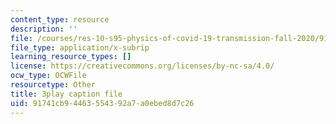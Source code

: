 ```yaml
---
content_type: resource
description: ''
file: /courses/res-10-s95-physics-of-covid-19-transmission-fall-2020/91741cb94463554392a7a0ebed8d7c26_2Y__Z_PgAxQ.vtt
file_type: application/x-subrip
learning_resource_types: []
license: https://creativecommons.org/licenses/by-nc-sa/4.0/
ocw_type: OCWFile
resourcetype: Other
title: 3play caption file
uid: 91741cb9-4463-5543-92a7-a0ebed8d7c26
---
```

